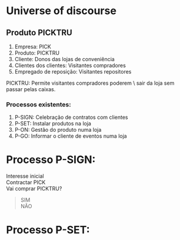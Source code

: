 # Universe of discourse

## Produto PICKTRU

1. Empresa: PICK
2. Produto: PICKTRU
3. Cliente: Donos das lojas de conveniência
4. Clientes dos clientes: Visitantes compradores
5. Empregado de reposição: Visitantes repositores

PICKTRU: Permite visitantes compradores poderem \ 
sair da loja sem passar pelas caixas.

### Processos existentes:
1. P-SIGN: Celebração de contratos com clientes
2. P-SET: Instalar produtos na loja
3. P-ON: Gestão do produto numa loja
4. P-GO: Informar o cliente de eventos numa loja

# Processo P-SIGN:
Interesse inicial \
Contractar PICK \
Vai comprar PICKTRU?
> SIM \
> NÃO

# Processo P-SET:
